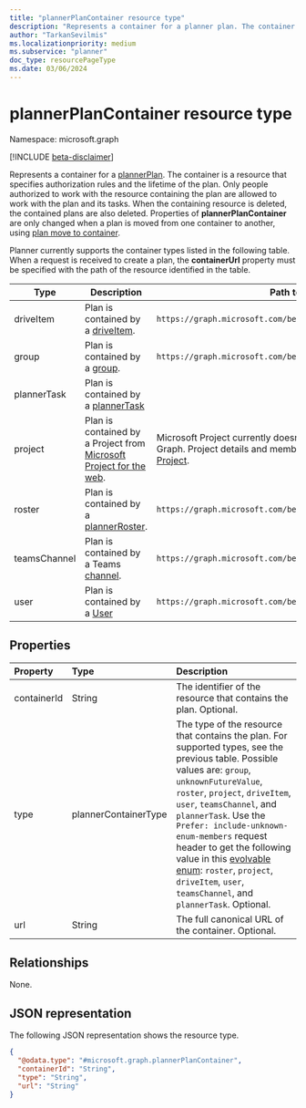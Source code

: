 ```yaml
---
title: "plannerPlanContainer resource type"
description: "Represents a container for a planner plan. The container is a resource that specifies authorization rules and the lifetime of the plan."
author: "TarkanSevilmis"
ms.localizationpriority: medium
ms.subservice: "planner"
doc_type: resourcePageType
ms.date: 03/06/2024
---
```


# plannerPlanContainer resource type

Namespace: microsoft.graph

[!INCLUDE [beta-disclaimer](../../includes/beta-disclaimer.md)]

Represents a container for a [plannerPlan](plannerPlan.md). The container is a resource that specifies authorization rules and the lifetime of the plan. Only people authorized to work with the resource containing the plan are allowed to work with the plan and its tasks. When the containing resource is deleted, the contained plans are also deleted. Properties of **plannerPlanContainer** are only changed when a plan is moved from one container to another, using [plan move to container](../api/plannerplan-movetocontainer.md).

Planner currently supports the container types listed in the following table. When a request is received to create a plan, the **containerUrl** property must be specified with the path of the resource identified in the table.

|Type|Description|Path to the resource|
|----|-----------|--------------------|
|driveItem| Plan is contained by a [driveItem](driveitem.md). | `https://graph.microsoft.com/beta/drives/<driveId>/items/<itemId>`|
|group| Plan is contained by a [group](group.md).| `https://graph.microsoft.com/beta/groups/<id>` |
|plannerTask| Plan is contained by a [plannerTask](plannertask.md)
|project| Plan is contained by a Project from [Microsoft Project for the web](/project-for-the-web/projectforweb-admin-home). | Microsoft Project currently doesn't have a resource path on Microsoft Graph. Project details and members can be managed from [Microsoft Project](https://project.microsoft.com). |
|roster| Plan is contained by a [plannerRoster](plannerroster.md). | `https://graph.microsoft.com/beta/planner/rosters/<id>` |
|teamsChannel| Plan is contained by a Teams [channel](channel.md). | `https://graph.microsoft.com/beta/teams/<teamId>/channels/<channelId>` |
|user| Plan is contained by a [User](user.md) | `https://graph.microsoft.com/beta/users/<id>` |

## Properties
|Property|Type|Description|
|:---|:---|:---|
|containerId|String|The identifier of the resource that contains the plan. Optional.|
|type|plannerContainerType|The type of the resource that contains the plan. For supported types, see the previous table. Possible values are: `group`, `unknownFutureValue`, `roster`, `project`, `driveItem`, `user`, `teamsChannel`, and `plannerTask`. Use the `Prefer: include-unknown-enum-members` request header to get the following value in this [evolvable enum](/graph/best-practices-concept#handling-future-members-in-evolvable-enumerations): `roster`, `project`, `driveItem`, `user`, `teamsChannel`, and `plannerTask`. Optional.|
|url|String|The full canonical URL of the container. Optional.|

## Relationships
None.

## JSON representation
The following JSON representation shows the resource type.

<!-- {
  "blockType": "resource",
  "@odata.type": "microsoft.graph.plannerPlanContainer"
}
-->
``` json
{
  "@odata.type": "#microsoft.graph.plannerPlanContainer",
  "containerId": "String",
  "type": "String",
  "url": "String"
}
```

